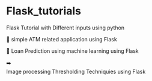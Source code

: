 # Flask_tutorials
Flask Tutorial with Different inputs using python

:atm: 
  simple ATM related application using Flask

:beginner:
  Loan Prediction using machine learning using Flask 

:arrow_right:	
  Image processing Thresholding Techniquies using Flask 
    

